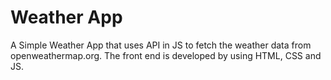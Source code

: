 # Weather App
A Simple Weather App that uses API in JS to fetch the weather data from openweathermap.org. The front end is developed by using HTML, CSS and JS.
